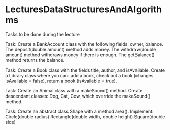 # LecturesDataStructuresAndAlgorithms
Tasks to be done during the lecture


Task: Create a BankAccount class with the following fields: owner, balance. The deposit(double amount) method adds money. The withdraw(double amount) method withdraws money if there is enough. The getBalance() method returns the balance.

Task: Create a Book class with the fields title, author, and isAvailable. Create a Library class where you can: add a book, check out a book (changes isAvailable = false), return a book (isAvailable = true).

Task: Create an Animal class with a makeSound() method. Create descendant classes: Dog, Cat, Cow, which override the makeSound() method.

Task: Create an abstract class Shape with a method area(). Implement: Circle(double radius) Rectangle(double width, double height) Square(double side)
